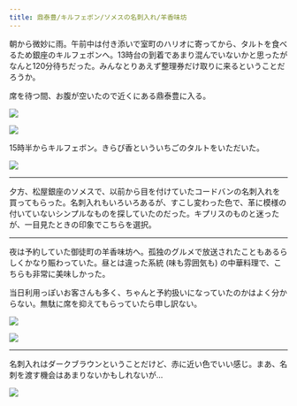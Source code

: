 ```yaml
---
title: 鼎泰豊/キルフェボン/ソメスの名刺入れ/羊香味坊
---
```


朝から微妙に雨。午前中は付き添いで室町のハリオに寄ってから、タルトを食べるため銀座のキルフェボンへ。13時台の到着であまり混んでいないかと思ったがなんと120分待ちだった。みんなとりあえず整理券だけ取りに来るということだろうか。

席を待つ間、お腹が空いたので近くにある鼎泰豊に入る。

![](https://photos.old.apkas.net/medium/202401/20240120-141624.webp)

![](https://photos.old.apkas.net/medium/202401/20240120-145024.webp)

15時半からキルフェボン。きらぴ香といういちごのタルトをいただいた。

![](https://photos.old.apkas.net/medium/202401/20240120-154024.webp)

---

夕方、松屋銀座のソメスで、以前から目を付けていたコードバンの名刺入れを買ってもらった。名刺入れもいろいろあるが、すこし変わった色で、革に模様の付いていないシンプルなものを探していたのだった。キプリスのものと迷ったが、一目見たときの印象でこちらを選択。

---

夜は予約していた御徒町の羊香味坊へ。孤独のグルメで放送されたこともあるらしくかなり賑わっていた。昼とは違った系統 (味も雰囲気も) の中華料理で、こちらも非常に美味しかった。

当日利用っぽいお客さんも多く、ちゃんと予約扱いになっていたのかはよく分からない。無駄に席を抑えてもらっていたら申し訳ない。

![](https://photos.old.apkas.net/medium/202401/20240120-191854.webp)

![](https://photos.old.apkas.net/medium/202401/20240120-200657.webp)

---

名刺入れはダークブラウンということだけど、赤に近い色でいい感じ。まあ、名刺を渡す機会はあまりないかもしれないが...

![](https://photos.old.apkas.net/medium/202401/20240120-222221.webp)
